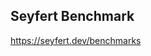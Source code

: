 ## Seyfert Benchmark
https://seyfert.dev/benchmarks

<!-- > Want to add your favorite js library? Create an issue :D -->